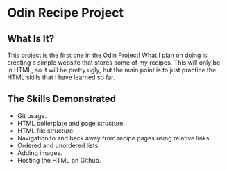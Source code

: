 # Odin Recipe Project

## What Is It?
This project is the first one in the Odin Project! What I plan on doing is creating a simple website that stores some of my recipes. This will only be in HTML, so it will be pretty ugly, but the main point is to just practice the HTML skills that I have learned so far.

## The Skills Demonstrated
- Git usage.
- HTML boilerplate and page structure.
- HTML file structure.
- Navigation to and back away from recipe pages using relative links.
- Ordered and unordered lists.
- Adding images.
- Hosting the HTML on Github.